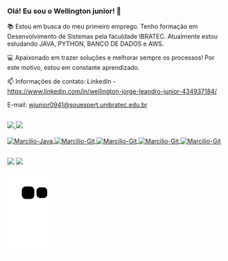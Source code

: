 ### Olá! Eu sou o Wellington junior! 👋
📚 Estou em busca do meu primeiro emprego. Tenho formação em Desenvolvimento de Sistemas pela faculdade IBRATEC. Atualmente estou estudando JAVA, PYTHON, BANCO DE DADOS e AWS.

💻 Apaixonado em trazer soluções e melhorar sempre os processos! Por este motivo, estou em constante aprendizado.

📫 Informações de contato: LinkedIn - https://www.linkedin.com/in/wellington-jorge-leandro-junior-434937184/ 

E-mail: wjunior0941@souexpert.unibratec.edu.br

##

 <div>
  <a href="https://github.com/wjunior0941">
  <img height="180em" src="https://github-readme-stats.vercel.app/api?username=wjunior0941&show_icons=true&theme=dark&include_all_commits=true&count_private=true"/>
  <img height="180em" src="https://github-readme-stats.vercel.app/api/top-langs/?username=wjunior0941&layout=compact&langs_count=7&theme=dark"/>
</div>
  
<div style="display: inline_block"><br>
 <img align="center" alt="Marcilio-Java" height="40" width="50" src="https://cdn.jsdelivr.net/gh/devicons/devicon/icons/java/java-original.svg">
 <img align="center" alt="Marcilio-Git" height="40" width="50" src="https://cdn.jsdelivr.net/gh/devicons/devicon/icons/python/python-original-wordmark.svg">
 <img align="center" alt="Marcilio-Git" height="40" width="50" src="https://cdn.jsdelivr.net/gh/devicons/devicon/icons/amazonwebservices/amazonwebservices-original-wordmark.svg">   
 <img align="center" alt="Marcilio-Git" height="40" width="50" src="https://cdn.jsdelivr.net/gh/devicons/devicon/icons/mysql/mysql-original-wordmark.svg">
 <img align="center" alt="Marcilio-Git" height="40" width="50" src="https://cdn.jsdelivr.net/gh/devicons/devicon/icons/git/git-original.svg">
</div>
  
##
  
  <div>
    <a href="https://www.linkedin.com/in/wellington-jorge-leandro-junior-434937184/" target="_blank"><img src="https://img.shields.io/badge/-LinkedIn-%230077B5?style=for-the-badge&logo=linkedin&logoColor=white" target="_blank"></a> 
    <a href = "wjunior0941@gmail.com"><img src="https://img.shields.io/badge/-Gmail-%23333?style=for-the-badge&logo=gmail&logoColor=white" target="_blank"></a>
    
  ![Snake animation](https://github.com/rafaballerini/rafaballerini/blob/output/github-contribution-grid-snake.svg)
</div>
